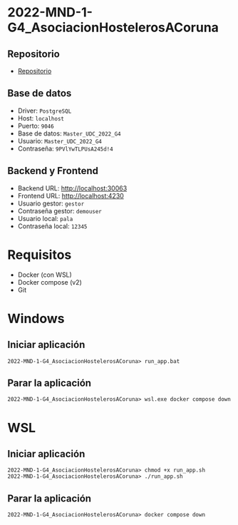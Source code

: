 # 2022-MND-1-G4_AsociacionHostelerosACoruna
## Repositorio
* [Repositorio](https://github.com/CampusDual/2022-MND-1-G4_AsociacionHostelerosACoruna)
## Base de datos
* Driver: `PostgreSQL`
* Host: `localhost`
* Puerto: `9046`
* Base de datos: `Master_UDC_2022_G4`
* Usuario: `Master_UDC_2022_G4`
* Contraseña: `9PVlYwTLPUsA245d!4`
## Backend y Frontend
* Backend URL: [http://localhost:30063](http://localhost:30063)
* Frontend URL: [http://localhost:4230](http://localhost:4230)
* Usuario gestor: `gestor`
* Contraseña gestor: `demouser`
* Usuario local: `pala`
* Contraseña local: `12345`

# Requisitos
* Docker (con WSL)
* Docker compose (v2)
* Git

# Windows
## Iniciar aplicación
```
2022-MND-1-G4_AsociacionHostelerosACoruna> run_app.bat
```
## Parar la aplicación
```
2022-MND-1-G4_AsociacionHostelerosACoruna> wsl.exe docker compose down
```

# WSL
## Iniciar aplicación
```
2022-MND-1-G4_AsociacionHostelerosACoruna> chmod +x run_app.sh
2022-MND-1-G4_AsociacionHostelerosACoruna> ./run_app.sh
```
## Parar la aplicación
```
2022-MND-1-G4_AsociacionHostelerosACoruna> docker compose down
```
